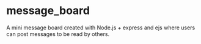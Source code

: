 # message_board
A mini message board created with Node.js + express and ejs where users can post messages to be read by others.
